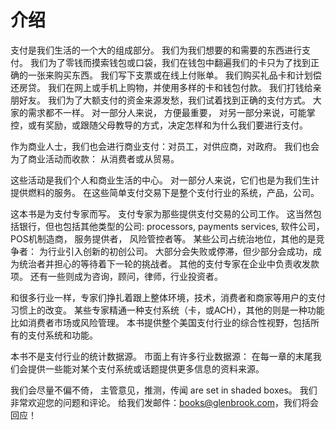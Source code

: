 # 介绍

支付是我们生活的一个大的组成部分。 我们为我们想要的和需要的东西进行支付。 我们为了零钱而摸索钱包或口袋，我们在钱包中翻遍我们的卡只为了找到正确的一张来购买东西。 我们写下支票或在线上付账单。 我们购买礼品卡和计划偿还房贷。 我们在网上或手机上购物，并使用多样的卡和钱包付款。 我们打钱给亲朋好友。 我们为了大额支付的资金来源发愁，我们试着找到正确的支付方式。 大家的需求都不一样。 对一部分人来说， 方便最重要， 对另一部分来说，可能掌控，或有奖励，或跟随父母教导的方式，决定怎样和为什么我们要进行支付。

作为商业人士，我们也会进行商业支付：对员工，对供应商，对政府。 我们也会为了商业活动而收款： 从消费者或从贸易。

这些活动是我们个人和商业生活的中心。 对一部分人来说，它们也是为我们生计提供燃料的服务。 在这些简单支付交易下是整个支付行业的系统，产品，公司。

这本书是为支付专家而写。 支付专家为那些提供支付交易的公司工作。 这当然包括银行，但也包括其他类型的公司: processors, payments services, 软件公司， POS机制造商， 服务提供者， 风险管控者等。 某些公司占统治地位，其他的是竞争者： 为行业引入创新的初创公司。 大部分会失败或停滞，但少部分会成功，成为统治者并担心的等待着下一轮的挑战者。 其他的支付专家在企业中负责收发款项。 还有一些则成为咨询，顾问，律师，行业投资者。

和很多行业一样，专家们挣扎着跟上整体环境，技术，消费者和商家等用户的支付习惯上的改变。 某些专家精通一种支付系统（卡，或ACH），其他的则是一种功能比如消费者市场或风险管理。 本书提供整个美国支付行业的综合性视野，包括所有的支付系统和功能。

本书不是支付行业的统计数据源。 市面上有许多行业数据源： 在每一章的末尾我们会提供一些能对某个支付系统或话题提供更多信息的资料来源。

我们会尽量不偏不倚， 主管意见，推测，传闻 are set in shaded boxes。 我们非常欢迎您的问题和评论。 给我们发邮件：books@glenbrook.com，我们将会回应！

